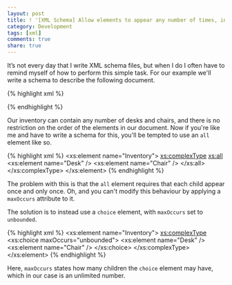```yaml
---
layout: post
title: ! '[XML Schema] Allow elements to appear any number of times, in any order'
category: Development
tags: [xml]
comments: true
share: true
---
```

It’s not every day that I write XML schema files, but when I do I often have to remind myself of how to perform this simple task. For our example we'll write a schema to describe the following document.

{% highlight xml %}
<inventory>
  <Desk></Desk>
  <Chair></Chair>
  <Chair></Chair>
  <!-- and so on… -->
</inventory>
{% endhighlight %}

Our inventory can contain any number of desks and chairs, and there is no restriction on the order of the elements in our document. Now if you're like me and have to write a schema for this, you'll be tempted to use an `all` element like so.

{% highlight xml %}
<xs:element name="Inventory">
  <xs:complexType>
    <xs:all>
      <xs:element name="Desk" />
      <xs:element name="Chair" />
    </xs:all>
  </xs:complexType>
</xs:element>
{% endhighlight %}

The problem with this is that the `all` element requires that each child appear once and only once. Oh, and you can't modify this behaviour by applying a `maxOccurs` attribute to it.

The solution is to instead use a `choice` element, with `maxOccurs` set to `unbounded`.

{% highlight xml %}
<xs:element name="Inventory">
  <xs:complexType>
    <xs:choice maxOccurs="unbounded">
      <xs:element name="Desk" />
      <xs:element name="Chair" />
    </xs:choice>
  </xs:complexType>
</xs:element>
{% endhighlight %}

Here, `maxOccurs` states how many children the `choice` element may have, which in our case is an unlimited number.
